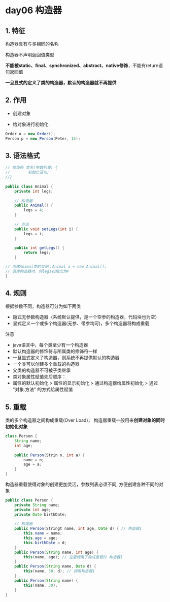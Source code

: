 day06 构造器
==



## 1. 特征
构造器具有与类相同的名称

构造器不声明返回值类型

**不能被static、final、synchronized、abstract、native修饰**，不能有return语句返回值

**一旦显式的定义了类的构造器，默认的构造器就不再提供**



## 2. 作用

+ 创建对象

* 给对象进行初始化

```java
Order o = new Order();
Person p = new Person(Peter, 15);
```



## 3. 语法格式

```java
// 修饰符 类名(参数列表) {
//        初始化语句;
//}
    
public class Animal {
    private int legs;
    
    // 构造器
    public Animal() {
        legs = 4;
    }
    
    // 方法
    public void setLegs(int i) {
        legs = i;
    }
    
    public int getLegs() {
        return legs;
    }

// 创建Animal类的实例：Animal a = new Animal();
// 调用构造器时，将legs初始化为4
}
```



## 4. 规则

根据参数不同，构造器可分为如下两类

+ 隐式无参数构造器（系统默认提供，是一个空参的构造器，代码块也为空）  
+ 显式定义一个或多个构造器(无参、带参均可)，多个构造器将构成重载

注意

+ java语言中，每个类至少有一个构造器  
+ 默认构造器的修饰符与所属类的修饰符一样  
+ 一旦显式定义了构造器，则系统不再提供默认的构造器  
+ 一个类可以创建多个重载的构造器  
+ 父类的构造器不可被子类继承
+ 类对象属性赋值先后顺序：  
+ 属性的默认初始化 > 属性的显示初始化 > 通过构造器给属性初始化 > 通过 "对象.方法" 的方式给属性赋值



## 5. 重载
类的多个构造器之间构成重载(Over Load)， 构造器重载一般用来**创建对象的同时初始化对象**

```java
class Person {
    String name;
    int age;
    
    public Person(Strin n, int a) {
        name = n;
        age = a;
    }
}
```

构造器重载使得对象的创建更加灵活，参数列表必须不同, 方便创建各种不同的对象

```java
public class Person {
    private String name;
    private int age;
    private Date birthDate;
    
    // 构造器
    public Person(Stringt name, int age, Date d) { // 构造器1
        this.name = name;
        this.age = age;
        this.birthDate = d;
    }
    public Person(String name, int age) {
        this(name, age); // 这里调用了构成重载的 构造器1
    }
    public Person(String name, Date d) {
        this(name, 30, d); // 调用构造器1
    }
    public Person(String name) {        
        this(name, 30);
    }
}
```


